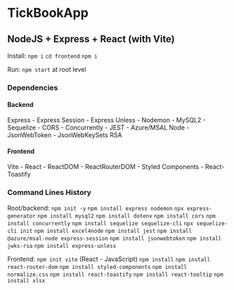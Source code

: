 # TickBookApp

## NodeJS + Express + React (with Vite)

Install:
`npm i`
`cd frontend`
`npm i`

Run:
`npm start` at root level

### Dependencies

#### Backend

Express - Express Session - Express Unless - Nodemon - MySQL2 - Sequelize - CORS - Concurrently - JEST - Azure/MSAL Node - JsonWebToken - JsonWebKeySets RSA

#### Frontend

Vite - React - ReactDOM - ReactRouterDOM - Styled Components - React-Toastify

### Command Lines History

Root/backend:
`npm init -y`
`npm install express nodemon`
`npx express-generator`
`npm install mysql2`
`npm install dotenv`
`npm install cors`
`npm install concurrently`
`npm install sequelize sequelize-cli`
`npx sequelize-cli init`
`npm install excel4node`
`npm install jest`
`npm install @azure/msal-node express-session`
`npm install jsonwebtoken`
`npm install jwks-rsa`
`npm install express-unless`

Frontend:
`npm init vite` (React - JavaScript)
`npm install`
`npm install react-router-dom`
`npm install styled-components`
`npm install normalize.css`
`npm install react-toastify`
`npm install react-tooltip`
`npm install xlsx`
